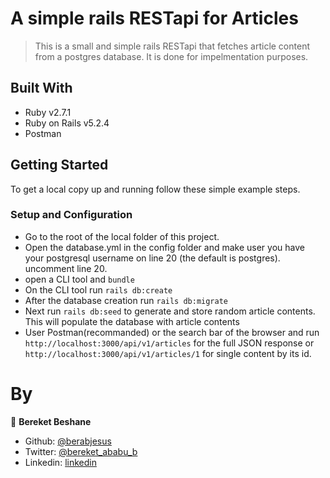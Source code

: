 # A simple rails RESTapi for Articles

> This is a small and simple rails RESTapi that fetches article content from a postgres database. It is done for impelmentation purposes.

## Built With

- Ruby v2.7.1
- Ruby on Rails v5.2.4
- Postman

## Getting Started

To get a local copy up and running follow these simple example steps.

### Setup and Configuration

- Go to the root of the local folder of this project.
- Open the database.yml in the config folder and make user you have your postgresql username on line 20 (the default is postgres). uncomment line 20.
- open a CLI tool and ```bundle```
- On the CLI tool run ```rails db:create```
- After the database creation run ```rails db:migrate```
- Next run ```rails db:seed``` to generate and store random article contents. This will populate the database with article contents
- User Postman(recommanded) or the search bar of the browser and run ```http://localhost:3000/api/v1/articles``` for the full JSON     response or ```http://localhost:3000/api/v1/articles/1``` for single content by its id.


# By

👤 **Bereket Beshane**

- Github: [@berabjesus](https://github.com/Berabjesus)
- Twitter: [@bereket_ababu_b](https://twitter.com/bereket_ababu_b)
- Linkedin: [linkedin](https://www.linkedin.com/in/bereket-beshane-a1b75a1a9/)
